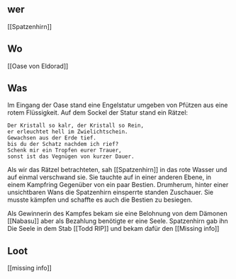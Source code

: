 ## wer
[[Spatzenhirn]]

## Wo
[[Oase von Eldorad]]

## Was
Im Eingang der Oase stand eine Engelstatur umgeben von Pfützen aus eine rotem Flüssigkeit. Auf dem Sockel der Statur stand ein Rätzel:

	Der Kristall so kalr, der Kristall so Rein,
	er erleuchtet hell im Zwielichtschein.
	Gewachsen aus der Erde tief.
	bis du der Schatz nachdem ich rief?
	Schenk mir ein Tropfen eurer Trauer,
	sonst ist das Vegnügen von kurzer Dauer.

Als wir das Rätzel betrachteten, sah [[Spatzenhirn]] in das rote Wasser und auf einmal verschwand sie. Sie tauchte auf in einer anderen Ebene, in einem Kampfring Gegenüber von ein paar Bestien. Drumherum, hinter einer unsichtbaren Wans die Spatzenhirn einsperrte standen Zuschauer. Sie musste kämpfen und schaffte es auch die Bestien zu besiegen. 

Als Gewinnerin des Kampfes bekam sie eine Belohnung von dem Dämonen [[Nabasu]] aber als Bezahlung benötigte er eine Seele. Spatzenhirn gab ihn Die Seele in dem Stab [[Todd RIP]] und bekam dafür den [[Missing info]]

## Loot
[[missing info]]